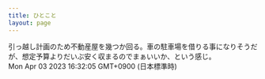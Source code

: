 ```yaml
---
title: ひとこと
layout: page
---
```

<div class="box" dt="1680507125947">
  引っ越し計画のため不動産屋を幾つか回る。車の駐車場を借りる事になりそうだが、想定予算よりだいぶ安く収まるのでまぁいいか、という感じ。
  <div class="content is-small">Mon Apr 03 2023 16:32:05 GMT+0900 (日本標準時)</div>
</div>